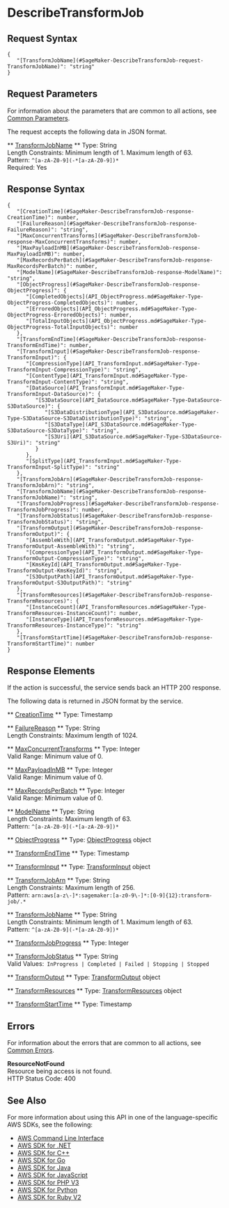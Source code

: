 # DescribeTransformJob<a name="API_DescribeTransformJob"></a>

## Request Syntax<a name="API_DescribeTransformJob_RequestSyntax"></a>

```
{
   "[TransformJobName](#SageMaker-DescribeTransformJob-request-TransformJobName)": "string"
}
```

## Request Parameters<a name="API_DescribeTransformJob_RequestParameters"></a>

For information about the parameters that are common to all actions, see [Common Parameters](CommonParameters.md)\.

The request accepts the following data in JSON format\.

 ** [TransformJobName](#API_DescribeTransformJob_RequestSyntax) **   <a name="SageMaker-DescribeTransformJob-request-TransformJobName"></a>
Type: String  
Length Constraints: Minimum length of 1\. Maximum length of 63\.  
Pattern: `^[a-zA-Z0-9](-*[a-zA-Z0-9])*`   
Required: Yes

## Response Syntax<a name="API_DescribeTransformJob_ResponseSyntax"></a>

```
{
   "[CreationTime](#SageMaker-DescribeTransformJob-response-CreationTime)": number,
   "[FailureReason](#SageMaker-DescribeTransformJob-response-FailureReason)": "string",
   "[MaxConcurrentTransforms](#SageMaker-DescribeTransformJob-response-MaxConcurrentTransforms)": number,
   "[MaxPayloadInMB](#SageMaker-DescribeTransformJob-response-MaxPayloadInMB)": number,
   "[MaxRecordsPerBatch](#SageMaker-DescribeTransformJob-response-MaxRecordsPerBatch)": number,
   "[ModelName](#SageMaker-DescribeTransformJob-response-ModelName)": "string",
   "[ObjectProgress](#SageMaker-DescribeTransformJob-response-ObjectProgress)": { 
      "[CompletedObjects](API_ObjectProgress.md#SageMaker-Type-ObjectProgress-CompletedObjects)": number,
      "[ErroredObjects](API_ObjectProgress.md#SageMaker-Type-ObjectProgress-ErroredObjects)": number,
      "[TotalInputObjects](API_ObjectProgress.md#SageMaker-Type-ObjectProgress-TotalInputObjects)": number
   },
   "[TransformEndTime](#SageMaker-DescribeTransformJob-response-TransformEndTime)": number,
   "[TransformInput](#SageMaker-DescribeTransformJob-response-TransformInput)": { 
      "[CompressionType](API_TransformInput.md#SageMaker-Type-TransformInput-CompressionType)": "string",
      "[ContentType](API_TransformInput.md#SageMaker-Type-TransformInput-ContentType)": "string",
      "[DataSource](API_TransformInput.md#SageMaker-Type-TransformInput-DataSource)": { 
         "[S3DataSource](API_DataSource.md#SageMaker-Type-DataSource-S3DataSource)": { 
            "[S3DataDistributionType](API_S3DataSource.md#SageMaker-Type-S3DataSource-S3DataDistributionType)": "string",
            "[S3DataType](API_S3DataSource.md#SageMaker-Type-S3DataSource-S3DataType)": "string",
            "[S3Uri](API_S3DataSource.md#SageMaker-Type-S3DataSource-S3Uri)": "string"
         }
      },
      "[SplitType](API_TransformInput.md#SageMaker-Type-TransformInput-SplitType)": "string"
   },
   "[TransformJobArn](#SageMaker-DescribeTransformJob-response-TransformJobArn)": "string",
   "[TransformJobName](#SageMaker-DescribeTransformJob-response-TransformJobName)": "string",
   "[TransformJobProgress](#SageMaker-DescribeTransformJob-response-TransformJobProgress)": number,
   "[TransformJobStatus](#SageMaker-DescribeTransformJob-response-TransformJobStatus)": "string",
   "[TransformOutput](#SageMaker-DescribeTransformJob-response-TransformOutput)": { 
      "[AssembleWith](API_TransformOutput.md#SageMaker-Type-TransformOutput-AssembleWith)": "string",
      "[CompressionType](API_TransformOutput.md#SageMaker-Type-TransformOutput-CompressionType)": "string",
      "[KmsKeyId](API_TransformOutput.md#SageMaker-Type-TransformOutput-KmsKeyId)": "string",
      "[S3OutputPath](API_TransformOutput.md#SageMaker-Type-TransformOutput-S3OutputPath)": "string"
   },
   "[TransformResources](#SageMaker-DescribeTransformJob-response-TransformResources)": { 
      "[InstanceCount](API_TransformResources.md#SageMaker-Type-TransformResources-InstanceCount)": number,
      "[InstanceType](API_TransformResources.md#SageMaker-Type-TransformResources-InstanceType)": "string"
   },
   "[TransformStartTime](#SageMaker-DescribeTransformJob-response-TransformStartTime)": number
}
```

## Response Elements<a name="API_DescribeTransformJob_ResponseElements"></a>

If the action is successful, the service sends back an HTTP 200 response\.

The following data is returned in JSON format by the service\.

 ** [CreationTime](#API_DescribeTransformJob_ResponseSyntax) **   <a name="SageMaker-DescribeTransformJob-response-CreationTime"></a>
Type: Timestamp

 ** [FailureReason](#API_DescribeTransformJob_ResponseSyntax) **   <a name="SageMaker-DescribeTransformJob-response-FailureReason"></a>
Type: String  
Length Constraints: Maximum length of 1024\.

 ** [MaxConcurrentTransforms](#API_DescribeTransformJob_ResponseSyntax) **   <a name="SageMaker-DescribeTransformJob-response-MaxConcurrentTransforms"></a>
Type: Integer  
Valid Range: Minimum value of 0\.

 ** [MaxPayloadInMB](#API_DescribeTransformJob_ResponseSyntax) **   <a name="SageMaker-DescribeTransformJob-response-MaxPayloadInMB"></a>
Type: Integer  
Valid Range: Minimum value of 0\.

 ** [MaxRecordsPerBatch](#API_DescribeTransformJob_ResponseSyntax) **   <a name="SageMaker-DescribeTransformJob-response-MaxRecordsPerBatch"></a>
Type: Integer  
Valid Range: Minimum value of 0\.

 ** [ModelName](#API_DescribeTransformJob_ResponseSyntax) **   <a name="SageMaker-DescribeTransformJob-response-ModelName"></a>
Type: String  
Length Constraints: Maximum length of 63\.  
Pattern: `^[a-zA-Z0-9](-*[a-zA-Z0-9])*` 

 ** [ObjectProgress](#API_DescribeTransformJob_ResponseSyntax) **   <a name="SageMaker-DescribeTransformJob-response-ObjectProgress"></a>
Type: [ObjectProgress](API_ObjectProgress.md) object

 ** [TransformEndTime](#API_DescribeTransformJob_ResponseSyntax) **   <a name="SageMaker-DescribeTransformJob-response-TransformEndTime"></a>
Type: Timestamp

 ** [TransformInput](#API_DescribeTransformJob_ResponseSyntax) **   <a name="SageMaker-DescribeTransformJob-response-TransformInput"></a>
Type: [TransformInput](API_TransformInput.md) object

 ** [TransformJobArn](#API_DescribeTransformJob_ResponseSyntax) **   <a name="SageMaker-DescribeTransformJob-response-TransformJobArn"></a>
Type: String  
Length Constraints: Maximum length of 256\.  
Pattern: `arn:aws[a-z\-]*:sagemaker:[a-z0-9\-]*:[0-9]{12}:transform-job/.*` 

 ** [TransformJobName](#API_DescribeTransformJob_ResponseSyntax) **   <a name="SageMaker-DescribeTransformJob-response-TransformJobName"></a>
Type: String  
Length Constraints: Minimum length of 1\. Maximum length of 63\.  
Pattern: `^[a-zA-Z0-9](-*[a-zA-Z0-9])*` 

 ** [TransformJobProgress](#API_DescribeTransformJob_ResponseSyntax) **   <a name="SageMaker-DescribeTransformJob-response-TransformJobProgress"></a>
Type: Integer

 ** [TransformJobStatus](#API_DescribeTransformJob_ResponseSyntax) **   <a name="SageMaker-DescribeTransformJob-response-TransformJobStatus"></a>
Type: String  
Valid Values:` InProgress | Completed | Failed | Stopping | Stopped` 

 ** [TransformOutput](#API_DescribeTransformJob_ResponseSyntax) **   <a name="SageMaker-DescribeTransformJob-response-TransformOutput"></a>
Type: [TransformOutput](API_TransformOutput.md) object

 ** [TransformResources](#API_DescribeTransformJob_ResponseSyntax) **   <a name="SageMaker-DescribeTransformJob-response-TransformResources"></a>
Type: [TransformResources](API_TransformResources.md) object

 ** [TransformStartTime](#API_DescribeTransformJob_ResponseSyntax) **   <a name="SageMaker-DescribeTransformJob-response-TransformStartTime"></a>
Type: Timestamp

## Errors<a name="API_DescribeTransformJob_Errors"></a>

For information about the errors that are common to all actions, see [Common Errors](CommonErrors.md)\.

 **ResourceNotFound**   
Resource being access is not found\.  
HTTP Status Code: 400

## See Also<a name="API_DescribeTransformJob_SeeAlso"></a>

For more information about using this API in one of the language\-specific AWS SDKs, see the following:
+  [AWS Command Line Interface](https://docs.aws.amazon.com/goto/aws-cli/sagemaker-2017-07-24/DescribeTransformJob) 
+  [AWS SDK for \.NET](https://docs.aws.amazon.com/goto/DotNetSDKV3/sagemaker-2017-07-24/DescribeTransformJob) 
+  [AWS SDK for C\+\+](https://docs.aws.amazon.com/goto/SdkForCpp/sagemaker-2017-07-24/DescribeTransformJob) 
+  [AWS SDK for Go](https://docs.aws.amazon.com/goto/SdkForGoV1/sagemaker-2017-07-24/DescribeTransformJob) 
+  [AWS SDK for Java](https://docs.aws.amazon.com/goto/SdkForJava/sagemaker-2017-07-24/DescribeTransformJob) 
+  [AWS SDK for JavaScript](https://docs.aws.amazon.com/goto/AWSJavaScriptSDK/sagemaker-2017-07-24/DescribeTransformJob) 
+  [AWS SDK for PHP V3](https://docs.aws.amazon.com/goto/SdkForPHPV3/sagemaker-2017-07-24/DescribeTransformJob) 
+  [AWS SDK for Python](https://docs.aws.amazon.com/goto/boto3/sagemaker-2017-07-24/DescribeTransformJob) 
+  [AWS SDK for Ruby V2](https://docs.aws.amazon.com/goto/SdkForRubyV2/sagemaker-2017-07-24/DescribeTransformJob) 